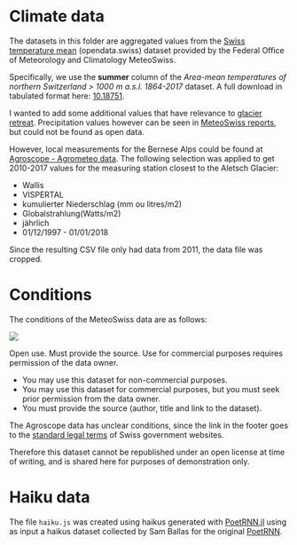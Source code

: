Climate data
============

The datasets in this folder are aggregated values from the [Swiss temperature mean](https://opendata.swiss/en/dataset/schweizer-temperaturmittel) (opendata.swiss) dataset provided by the Federal Office of Meteorology and Climatology MeteoSwiss. 

Specifically, we use the **summer** column of the *Area-mean temperatures of northern Switzerland > 1000 m a.s.l. 1864-2017* dataset. A full download in tabulated format here: [10.18751](http://www.meteoschweiz.admin.ch/product/input/climate-data/swissmean/10.18751-Climate-Timeseries-CHTM-1.0-north.high.txt).

I wanted to add some additional values that have relevance to [glacier retreat](https://en.wikipedia.org/wiki/Retreat_of_glaciers_since_1850). Precipitation values however can be seen in [MeteoSwiss reports](http://www.meteoschweiz.admin.ch/home/klima/gegenwart/klima-trends.html?filters=rhs150m0_northlow_year_1864-trend), but could not be found as open data.

However, local measurements for the Bernese Alps could be found at [Agroscope - Agrometeo data](http://www.agrometeo.ch/de/meteorology/datas). The following selection was applied to get 2010-2017 values for the measuring station closest to the Aletsch Glacier:

- Wallis
- VISPERTAL
- kumulierter Niederschlag (mm ou litres/m2) 
- Globalstrahlung(Watts/m2)
- jährlich
- 01/12/1997 - 01/01/2018

Since the resulting CSV file only had data from 2011, the data file was cropped.

# Conditions

The conditions of the MeteoSwiss data are as follows:

![](https://opendata.swiss/content/themes/wp-ogdch-theme/assets/images/terms/terms_by-ask.svg)

Open use. Must provide the source. Use for commercial purposes requires permission of the data owner.

- You may use this dataset for non-commercial purposes.
- You may use this dataset for commercial purposes, but you must seek prior permission from the data owner.
- You must provide the source (author, title and link to the dataset).

The Agroscope data has unclear conditions, since the link in the footer goes to the [standard legal terms](https://www.admin.ch/gov/de/start/rechtliches.html) of Swiss government websites.

Therefore this dataset cannot be republished under an open license at time of writing, and is shared here for purposes of demonstration only.

Haiku data
==========

The file `haiku.js` was created using haikus generated with [PoetRNN.jl](https://github.com/loleg/PoetRNN.jl) using as input a haikus dataset collected by Sam Ballas for the original [PoetRNN](https://github.com/sballas8/PoetRNN/tree/master/data).
